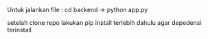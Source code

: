 Untuk jalankan file :
cd backend -> python app.py

setelah clone repo lakukan pip install terlebih dahulu agar depedensi terinstall
